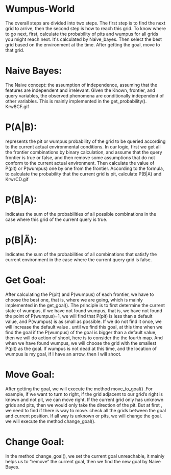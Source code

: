 # Wumpus-World
The overall steps are divided into two steps. The first step is to find the next grid to arrive, then the second step is how to reach this grid. To know where to go next, first, calculate the probability of pits and wumpus for all grids you might reach next. It's calculated by Naive_bayes. Then select the best grid based on the environment at the time. After getting the goal, move to that grid.

# Naive Bayes:
The Naive concept: the assumption of independence, assuming that the features are independent and irrelevant. Given the Known, frontier, and query variables, the observed phenomena are conditionally independent of other variables. This is mainly implemented in the get_probability().
Krw8CF.gif

# P(A|B):
represents the pit or wumpus probability of the grid to be queried according to the current actual environmental conditions. In our logic, first we get all the frontier combinations by binary calculation, and assume that the query frontier is true or false, and then remove some assumptions that do not conform to the current actual environment. Then calculate the value of P(pit) or P(wumpus) one by one from the frontier. According to the formula, to calculate the probability that the current grid is pit, calculate P(B|A) and KrwrCD.gif

# P(B|A):
Indicates the sum of the probabilities of all possible combinations in the case where this grid of the current query is true.

# p(B|Ä):
Indicates the sum of the probabilities of all combinations that satisfy the current environment in the case where the current query grid is false.

# Get Goal:
After calculating the P(pit) and P(wumpus) of each frontier, we have to choose the best one, that is, where we are going, which is mainly implemented in the get_goal(). The principle is to first determine the current state of wumpus, if we have not found wumpus, that is, we have not found the point of P(wumpus)=1, we will find that P(pit) is less than a default value, and P(wumpus) is as small as possible. If we do not find it once, we will increase the default value . until we find this goal, at this time when we find the goal if the P(wumpus) of the goal is bigger than a default value, then we will do action of shoot, here is to consider the the fourth map. And when we have found wumpus, we will choose the grid with the smallest P(pit) as the goal. If wumpus is not dead at this time, and the location of wumpus is my goal, if I have an arrow, then I will shoot.

# Move Goal:
After getting the goal, we will execute the method move_to_goal() .For example, if we want to turn to right, if the grid adjacent to our grid’s right is known and not pit, we can move right. If the current grid only has unknown grids and pits, then we would only take the direction of the pit. But at first , we need to find if there is way to move. check all the grids between the goal and current position. If all way is unknown or pits, we will change the goal. we will execute the method change_goal().

# Change Goal:
In the method change_goal(), we set the current goal unreachable, it mainly helps us to “remove” the current goal, then we find the new goal by Naive Bayes.
